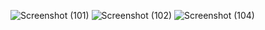 ![Screenshot (101)](https://github.com/SowmyaRaji2349/cloud-computing-internship/assets/132332198/9794a7a4-cacb-4170-b8ac-ce6d44c94963)
![Screenshot (102)](https://github.com/SowmyaRaji2349/cloud-computing-internship/assets/132332198/534f8ddf-8d1c-4b21-928d-0bdba9cbd961)
![Screenshot (104)](https://github.com/SowmyaRaji2349/cloud-computing-internship/assets/132332198/ed6d943d-a77d-42c3-8758-374f2839ff55)
